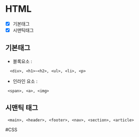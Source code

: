 # HTML
- [x] 기본태그
- [x] 시맨틱태그

## 기본태그
+ 블록요소 :
```
  <div>, <h1>~<h2>, <ul>, <li>, <p>
```
+ 인라인 요소 :
```
 <span>, <a>, <img>
```
## 시맨틱 태그
```
 <main>, <header>, <footer>, <nav>, <section>, <article>
```
#CSS